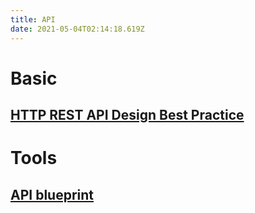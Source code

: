 ```yaml
---
title: API
date: 2021-05-04T02:14:18.619Z
---
```

# Basic

## [HTTP REST API Design Best Practice](https://betterprogramming.pub/22-best-practices-to-take-your-api-design-skills-to-the-next-level-65569b200b9)

# Tools

## [API blueprint](https://github.com/apiaryio/api-blueprint)